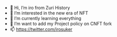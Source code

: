 - 👋 Hi, I’m iro from Zuri History
- 👀 I’m interested in the new era of NFT
- 🌱 I’m currently learning everything
- 💞️ I’m want to add my Project policy on CNFT fork
- 📫 https://twitter.com/irosuker

<!---
zurihistory/zurihistory is a ✨ special ✨ repository because its `README.md` (this file) appears on your GitHub profile.
You can click the Preview link to take a look at your changes.
--->
